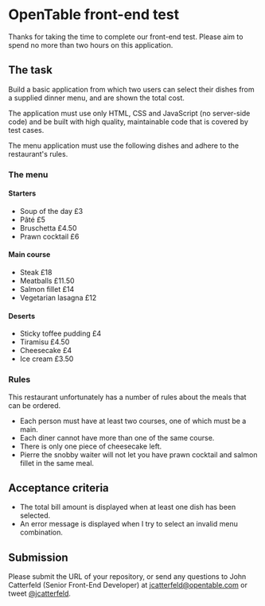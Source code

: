 OpenTable front-end test
========================

Thanks for taking the time to complete our front-end test.  Please aim to spend no more than two hours on this application.

## The task

Build a basic application from which two users can select their dishes from a supplied dinner menu, and are shown the total cost.

The application must use only HTML, CSS and JavaScript (no server-side code) and be built with high quality, maintainable code that is covered by test cases.

The menu application must use the following dishes and adhere to the restaurant's rules.

### The menu

#### Starters
- Soup of the day £3
- Pâté £5
- Bruschetta £4.50
- Prawn cocktail £6

#### Main course
- Steak £18
- Meatballs £11.50
- Salmon fillet £14
- Vegetarian lasagna £12

#### Deserts
- Sticky toffee pudding £4
- Tiramisu £4.50
- Cheesecake £4
- Ice cream £3.50


### Rules

This restaurant unfortunately has a number of rules about the meals that can be ordered.

- Each person must have at least two courses, one of which must be a main.
- Each diner cannot have more than one of the same course. 
- There is only one piece of cheesecake left.
- Pierre the snobby waiter will not let you have prawn cocktail and salmon fillet in the same meal.


## Acceptance criteria

- The total bill amount is displayed when at least one dish has been selected.
- An error message is displayed when I try to select an invalid menu combination.


## Submission

Please submit the URL of your repository, or send any questions to John Catterfeld (Senior Front-End Developer) at [jcatterfeld@opentable.com][mailto] or tweet [@jcatterfeld][tweet].

[mailto]: mailto:jcatterfeld@opentable.com
[tweet]: http://www.twitter.com/jcatterfeld

